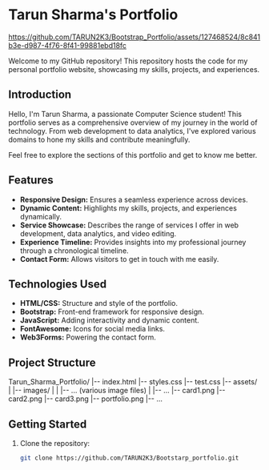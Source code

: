# Tarun Sharma's Portfolio


https://github.com/TARUN2K3/Bootstrap_Portfolio/assets/127468524/8c841b3e-d987-4f76-8f41-99881ebd18fc


Welcome to my GitHub repository! This repository hosts the code for my personal portfolio website, showcasing my skills, projects, and experiences.

## Introduction

Hello, I'm Tarun Sharma, a passionate Computer Science student! This portfolio serves as a comprehensive overview of my journey in the world of technology. From web development to data analytics, I've explored various domains to hone my skills and contribute meaningfully.

Feel free to explore the sections of this portfolio and get to know me better.

## Features

- **Responsive Design:** Ensures a seamless experience across devices.
- **Dynamic Content:** Highlights my skills, projects, and experiences dynamically.
- **Service Showcase:** Describes the range of services I offer in web development, data analytics, and video editing.
- **Experience Timeline:** Provides insights into my professional journey through a chronological timeline.
- **Contact Form:** Allows visitors to get in touch with me easily.

## Technologies Used

- **HTML/CSS:** Structure and style of the portfolio.
- **Bootstrap:** Front-end framework for responsive design.
- **JavaScript:** Adding interactivity and dynamic content.
- **FontAwesome:** Icons for social media links.
- **Web3Forms:** Powering the contact form.

## Project Structure


Tarun_Sharma_Portfolio/
|-- index.html
|-- styles.css
|-- test.css
|-- assets/
|   |-- images/
|   |   |-- ... (various image files)
|   |-- ...
|-- card1.png
|-- card2.png
|-- card3.png
|-- portfolio.png
|-- ...


## Getting Started

1. Clone the repository:

   ```bash
   git clone https://github.com/TARUN2K3/Bootstarp_portfolio.git
